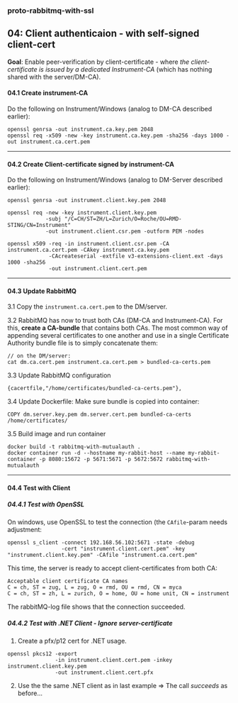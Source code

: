 ### proto-rabbitmq-with-ssl

## 04: Client authenticaion - with self-signed client-cert

**Goal**: Enable peer-verification by client-certificate - 
where *the client-certificate is issued by a dedicated Instrument-CA* (which has nothing shared with the server/DM-CA).

#### 04.1 Create instrument-CA

Do the following on Instrument/Windows (analog to DM-CA described earlier):

````
openssl genrsa -out instrument.ca.key.pem 2048
openssl req -x509 -new -key instrument.ca.key.pem -sha256 -days 1000 -out instrument.ca.cert.pem
````
---

#### 04.2 Create Client-certificate signed by instrument-CA

Do the following on Instrument/Windows (analog to DM-Server described earlier):

````
openssl genrsa -out instrument.client.key.pem 2048

openssl req -new -key instrument.client.key.pem 
            -subj "/C=CH/ST=ZH/L=Zurich/O=Roche/OU=RMD-STING/CN=Instrument" 
            -out instrument.client.csr.pem -outform PEM -nodes  

openssl x509 -req -in instrument.client.csr.pem -CA instrument.ca.cert.pem -CAkey instrument.ca.key.pem 
             -CAcreateserial -extfile v3-extensions-client.ext -days 1000 -sha256
             -out instrument.client.cert.pem 
````
---

#### 04.3 Update RabbitMQ

3.1 Copy the `instrument.ca.cert.pem` to the DM/server.

3.2 RabbitMQ has now to trust both CAs (DM-CA and Instrument-CA).
For this, **create a CA-bundle** that contains both CAs.
The most common way of appending several certificates to one another and use in a single Certificate Authority bundle file is 
to simply concatenate them: 
````
// on the DM/server: 
cat dm.ca.cert.pem instrument.ca.cert.pem > bundled-ca-certs.pem
````

3.3 Update RabbitMQ configuration
````
{cacertfile,"/home/certificates/bundled-ca-certs.pem"},
````

3.4 Update Dockerfile:
Make sure bundle is copied into container:
````
COPY dm.server.key.pem dm.server.cert.pem bundled-ca-certs /home/certificates/
````

3.5 Build image and run container
````
docker build -t rabbitmq-with-mutualauth .
docker container run -d --hostname my-rabbit-host --name my-rabbit-container -p 8080:15672 -p 5671:5671 -p 5672:5672 rabbitmq-with-mutualauth
````

---

#### 04.4 Test with Client

##### 04.4.1 Test with OpenSSL

On windows, use OpenSSL to test the connection (the `CAfile`-param needs adjustment:

````
openssl s_client -connect 192.168.56.102:5671 -state -debug
                 -cert "instrument.client.cert.pem" -key "instrument.client.key.pem" -CAfile "instrument.ca.cert.pem"   
````

This time, the server is ready to accept client-certificates from both CA:
````
Acceptable client certificate CA names
C = ch, ST = zug, L = zug, O = rmd, OU = rmd, CN = myca
C = ch, ST = zh, L = zurich, O = home, OU = home unit, CN = instrument
````

The rabbitMQ-log file shows that the connection succeeded.


##### 04.4.2 Test with .NET Client - Ignore server-certificate

1. Create a pfx/p12 cert for .NET usage.
````
openssl pkcs12 -export 
               -in instrument.client.cert.pem -inkey instrument.client.key.pem 
               -out instrument.client.cert.pfx 
````

2. Use the the same .NET client as in last example
   => The call *succeeds* as before...
